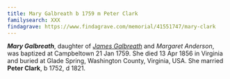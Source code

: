 ```yaml
---
title: Mary Galbreath b 1759 m Peter Clark
familysearch: XXX
findagrave: https://www.findagrave.com/memorial/41551747/mary-clark
---
```

***Mary Galbreath***, daughter of *[James Galbreath](galbreath-james-1726.md)* and *Margaret Anderson*, was baptized at Campbeltown 21 Jan 1759.  She died 13 Apr 1856 in Virginia and buried at Glade Spring, Washington County, Virginia, USA.  She married **Peter Clark**, b 1752, d 1821.
